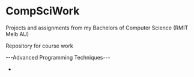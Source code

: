 # CompSciWork
Projects and assignments from my Bachelors of Computer Science (RMIT Melb AU)

Repository for course work

---Advanced Programming Techniques---

- 
